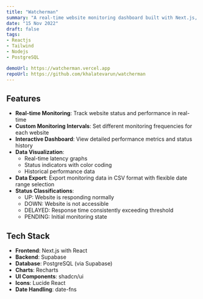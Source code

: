 ```yaml
---
title: "Watcherman"
summary: "A real-time website monitoring dashboard built with Next.js, NodeJS and Supabase. Track uptime, latency, and performance metrics for multiple websites with customizable monitoring intervals and data visualization."
date: "15 Nov 2022"
draft: false
tags:
- Reactjs
- Tailwind
- Nodejs
- PostgreSQL

demoUrl: https://watcherman.vercel.app
repoUrl: https://github.com/khalatevarun/watcherman
---
```


## Features

- **Real-time Monitoring**: Track website status and performance in real-time
- **Custom Monitoring Intervals**: Set different monitoring frequencies for each website
- **Interactive Dashboard**: View detailed performance metrics and status history
- **Data Visualization**: 
  - Real-time latency graphs
  - Status indicators with color coding
  - Historical performance data
- **Data Export**: Export monitoring data in CSV format with flexible date range selection
- **Status Classifications**:
  - UP: Website is responding normally
  - DOWN: Website is not accessible
  - DELAYED: Response time consistently exceeding threshold
  - PENDING: Initial monitoring state

## Tech Stack

- **Frontend**: Next.js with React
- **Backend**: Supabase
- **Database**: PostgreSQL (via Supabase)
- **Charts**: Recharts
- **UI Components**: shadcn/ui
- **Icons**: Lucide React
- **Date Handling**: date-fns
